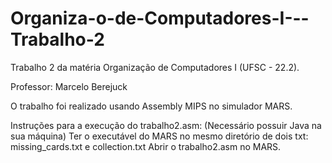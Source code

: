 # Organiza-o-de-Computadores-I---Trabalho-2
Trabalho 2 da matéria Organização de  Computadores I (UFSC - 22.2).

Professor: Marcelo Berejuck



O trabalho foi realizado usando Assembly MIPS no simulador MARS.

Instruções para a execução do trabalho2.asm:
    (Necessário possuir Java na sua máquina)
    Ter o executável do MARS no mesmo diretório de dois txt: missing_cards.txt e collection.txt
    Abrir o trabalho2.asm no MARS.
     
